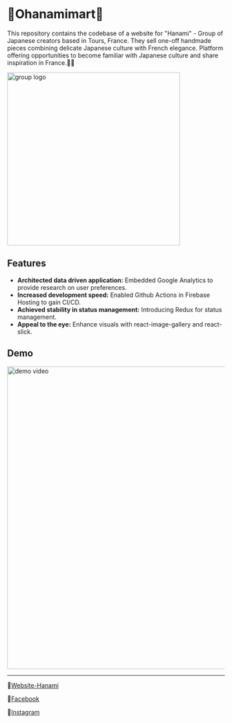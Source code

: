 # 🌸Ohanamimart🌸

This repository contains the codebase of a website for "Hanami" - Group of Japanese creators based in Tours, France. They sell one-off handmade pieces combining delicate Japanese culture with French elegance. Platform offering opportunities to become familiar with Japanese culture and share inspiration in France.🌸🍡

<img src="https://i.ibb.co/gyZcTns/HANAMI-trimed.png" alt="group logo" width="400px"/>

## Features

- **Architected data driven application:** Embedded Google Analytics to provide research on user preferences.
- **Increased development speed:** Enabled Github Actions in Firebase Hosting to gain CI/CD.
- **Achieved stability in status management:** Introducing Redux for status management.
- **Appeal to the eye:** Enhance visuals with react-image-gallery and react-slick.

## Demo

<img src="https://media.giphy.com/media/Ji3Hi8zckqmpLNuvn0/giphy.gif" alt="demo video" width="700px"/>

<hr>

🏮[Website-Hanami](https://ohanamimart-37000.web.app/)<br>

🏮[Facebook](https://www.facebook.com/profile.php?id=61551923815475)<br>

🏮[Instagram](https://www.instagram.com/hanamimarche/)
